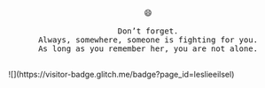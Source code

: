 <p align="center">
    😄
    <br />
    <br />
    <samp>
        Don’t forget.<br>
        Always, somewhere, someone is fighting for you.<br />
        As long as you remember her, you are not alone.<br /><br />
    </samp>
</p>
![](https://visitor-badge.glitch.me/badge?page_id=leslieeilsel)
